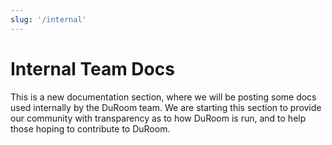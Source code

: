 ```yaml
---
slug: '/internal'
---
```


# Internal Team Docs

This is a new documentation section, where we will be posting some docs used internally by the DuRoom team. We are starting this section to provide our community with transparency as to how DuRoom is run, and to help those hoping to contribute to DuRoom.